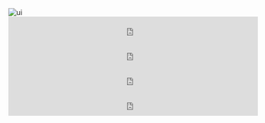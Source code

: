 
<html lang="en">
<head>
    <meta charset="UTF-8">
    <meta http-equiv="X-UA-Compatible" content="IE=edge">
    <meta name="viewport" content="width=device-width, initial-scale=1.0">
    <title>musique</title>
    <link rel="shortcut icon" href="https://th.bing.com/th/id/R.021f5c1aa31a4138ee0489207a407f23?rik=8Ap7TV4LpgD8QA&riu=http%3a%2f%2flametropole.com%2fwp-content%2fuploads%2f2019%2f01%2fFB084C08-F670-46FC-A9A0-D6E19E97F968.jpeg&ehk=WR3GyWXmAPkvyCDlqspsRU9HcDOH4cbfFbsD5IEViDg%3d&risl=&pid=ImgRaw&r=0">
    <link rel="stylesheet" href="./teste1.css">
</head>
<body>
    <img src="https://th.bing.com/th/id/R.021f5c1aa31a4138ee0489207a407f23?rik=8Ap7TV4LpgD8QA&riu=http%3a%2f%2flametropole.com%2fwp-content%2fuploads%2f2019%2f01%2fFB084C08-F670-46FC-A9A0-D6E19E97F968.jpeg&ehk=WR3GyWXmAPkvyCDlqspsRU9HcDOH4cbfFbsD5IEViDg%3d&risl=&pid=ImgRaw&r=0" alt="ui">
    <div id="t">
        <iframe width="500" height="50" src="https://www.youtube.com/embed/1kW2J4rDW7Q?rel=0&autoplay=1" title="YouTube video player" frameborder="0" allow="accelerometer; autoplay; clipboard-write; encrypted-media; gyroscope; picture-in-picture" allowfullscreen></iframe>
        <iframe width="500" height="50" src="https://www.youtube.com/embed/S_krxhRPptg?rel=0&autoplay=1" title="YouTube video player" frameborder="0" allow="accelerometer; autoplay; clipboard-write; encrypted-media; gyroscope; picture-in-picture" allowfullscreen></iframe>      <iframe width="500" height="50" src="https://www.youtube.com/embed/Whhq6TlBelc?rel=0&autoplay=1" title="YouTube video player" frameborder="0" allow="accelerometer; autoplay; clipboard-write; encrypted-media; gyroscope; picture-in-picture" allowfullscreen></iframe>
        <iframe width="500" height="50" src="https://www.youtube.com/embed/JjBWiPmGja0?rel=0&autoplay=1" title="YouTube video player" frameborder="0" allow="accelerometer; autoplay; clipboard-write; encrypted-media; gyroscope; picture-in-picture" allowfullscreen></iframe>
    </div>
</body>
</html>

